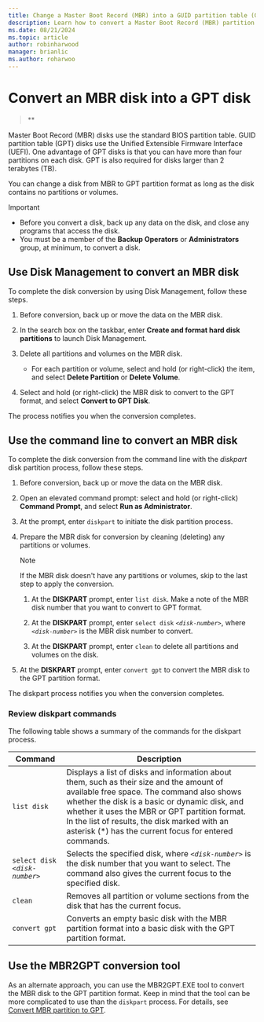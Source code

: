 ```yaml
---
title: Change a Master Boot Record (MBR) into a GUID partition table (GPT) disk
description: Learn how to convert a Master Boot Record (MBR) partition disk into a GUID partition table (GPT) disk by using Windows or the command line.
ms.date: 08/21/2024
ms.topic: article
author: robinharwood
manager: brianlic
ms.author: roharwoo
---
```


# Convert an MBR disk into a GPT disk

> **

Master Boot Record (MBR) disks use the standard BIOS partition table. GUID partition table (GPT) disks use the Unified Extensible Firmware Interface (UEFI). One advantage of GPT disks is that you can have more than four partitions on each disk. GPT is also required for disks larger than 2 terabytes (TB).

You can change a disk from MBR to GPT partition format as long as the disk contains no partitions or volumes.

> [!Important]
> - Before you convert a disk, back up any data on the disk, and close any programs that access the disk.
> - You must be a member of the **Backup Operators** or **Administrators** group, at minimum, to convert a disk.

## Use Disk Management to convert an MBR disk

To complete the disk conversion by using Disk Management, follow these steps.

1. Before conversion, back up or move the data on the MBR disk.

1. In the search box on the taskbar, enter **Create and format hard disk partitions** to launch Disk Management.

1. Delete all partitions and volumes on the MBR disk.

   - For each partition or volume, select and hold (or right-click) the item, and select **Delete Partition** or **Delete Volume**.

1. Select and hold (or right-click) the MBR disk to convert to the GPT format, and select **Convert to GPT Disk**.

The process notifies you when the conversion completes.

## Use the command line to convert an MBR disk

To complete the disk conversion from the command line with the *diskpart* disk partition process, follow these steps.

1. Before conversion, back up or move the data on the MBR disk.

1. Open an elevated command prompt: select and hold (or right-click) **Command Prompt**, and select **Run as Administrator**.

1. At the prompt, enter `diskpart` to initiate the disk partition process.

1. Prepare the MBR disk for conversion by cleaning (deleting) any partitions or volumes.

   > [!Note]
   > If the MBR disk doesn't have any partitions or volumes, skip to the last step to apply the conversion.

   1. At the **DISKPART** prompt, enter `list disk`. Make a note of the MBR disk number that you want to convert to GPT format.

   1. At the **DISKPART** prompt, enter `select disk` *`<disk-number>`*, where *`<disk-number>`* is the MBR disk number to convert.

   1. At the **DISKPART** prompt, enter `clean` to delete all partitions and volumes on the disk.

1. At the **DISKPART** prompt, enter `convert gpt` to convert the MBR disk to the GPT partition format.

The diskpart process notifies you when the conversion completes.

### Review diskpart commands

The following table shows a summary of the commands for the diskpart process.

| Command | Description |
| --- | --- |
| `list disk` | Displays a list of disks and information about them, such as their size and the amount of available free space. The command also shows whether the disk is a basic or dynamic disk, and whether it uses the MBR or GPT partition format. In the list of results, the disk marked with an asterisk (*) has the current focus for entered commands. |
| `select disk` *`<disk-number>`* | Selects the specified disk, where *`<disk-number>`* is the disk number that you want to select. The command also gives the current focus to the specified disk. |
| `clean` | Removes all partition or volume sections from the disk that has the current focus. |
| `convert gpt` | Converts an empty basic disk with the MBR partition format into a basic disk with the GPT partition format. |

## Use the MBR2GPT conversion tool

As an alternate approach, you can use the MBR2GPT.EXE tool to convert the MBR disk to the GPT partition format. Keep in mind that the tool can be more complicated to use than the `diskpart` process. For details, see [Convert MBR partition to GPT](/windows/deployment/mbr-to-gpt).
